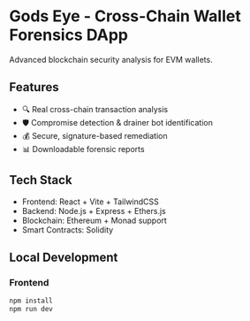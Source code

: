 # Gods Eye - Cross-Chain Wallet Forensics DApp

Advanced blockchain security analysis for EVM wallets.

## Features
- 🔍 Real cross-chain transaction analysis
- 🛡️ Compromise detection & drainer bot identification  
- 💰 Secure, signature-based remediation
- 📊 Downloadable forensic reports

## Tech Stack
- Frontend: React + Vite + TailwindCSS
- Backend: Node.js + Express + Ethers.js
- Blockchain: Ethereum + Monad support
- Smart Contracts: Solidity

## Local Development

### Frontend
```bash
npm install
npm run dev